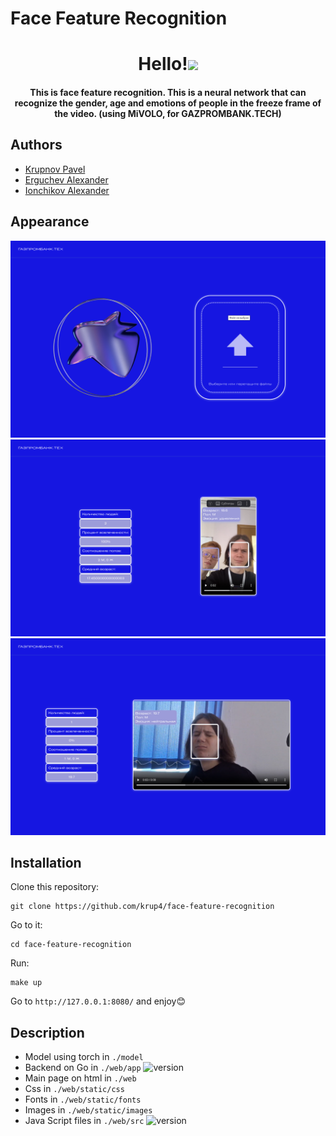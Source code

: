 # Face Feature Recognition
<h1 align="center">Hello!<img src="https://github.com/blackcater/blackcater/raw/main/images/Hi.gif" height="32"/></h1>
<h4 align="center">This is face feature recognition. This is a neural network that can recognize the gender, age and emotions of people in the freeze frame of the video. (using MiVOLO, for GAZPROMBANK.TECH)</h4>

## Authors
- <a href="https://github.com/krup4" target="_blank">Krupnov Pavel</a> <br/>
- <a href="https://github.com/yalpcode" target="_blank">Erguchev Alexander</a><br/>
- <a href="https://github.com/alexio2705" target="_blank">Ionchikov Alexander</a><br/>

## Appearance
![alt text](https://github.com/krup4/face-feature-recognition/blob/main/appearance/image_2024-07-07_14-39-10.png)
![alt text](https://github.com/krup4/face-feature-recognition/blob/main/appearance/image_2024-07-07_14-39-09.png)
![alt text](https://github.com/krup4/face-feature-recognition/blob/main/appearance/image_2024-07-07_14-41-01.png)

## Installation
Clone this repository:
```
git clone https://github.com/krup4/face-feature-recognition
```
Go to it: 
```
cd face-feature-recognition
```
Run:
```
make up
```


Go to `http://127.0.0.1:8080/` and enjoy😊

## Description
- Model using torch in `./model`
- Backend on Go in `./web/app`   ![version](https://img.shields.io/badge/version-1.22.4-blue)
- Main page on html in `./web`
- Css in `./web/static/css`
- Fonts in `./web/static/fonts`
- Images in `./web/static/images`
- Java Script files in `./web/src` ![version](https://img.shields.io/badge/version-1.8.5-yellow)
